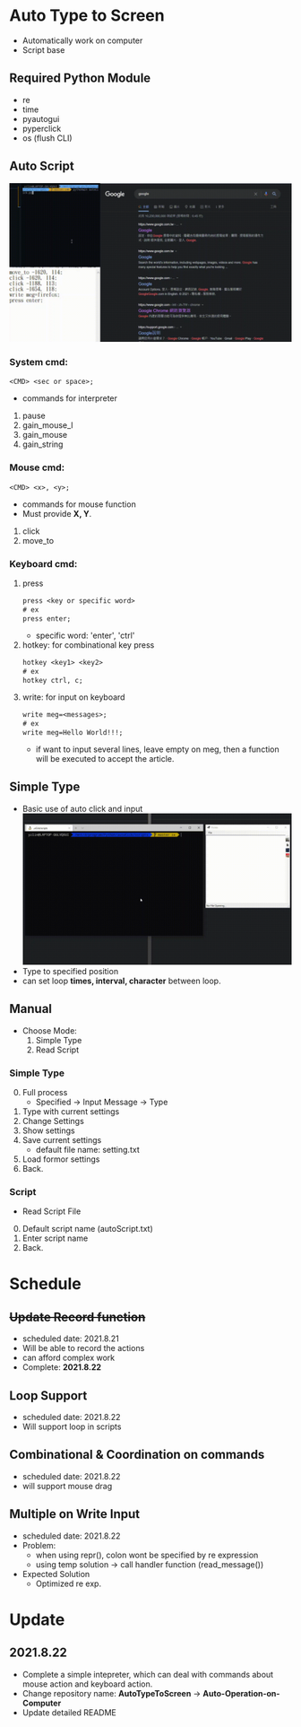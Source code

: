 # Auto Type to Screen
- Automatically work on computer
- Script base


## Required Python Module
- re
- time
- pyautogui
- pyperclick
- os (flush CLI)


## Auto Script
![show](https://github.com/lyz508/Auto-Operation-on-Computer/blob/master/resources/autoOpration_script.gif)
### System cmd:
```
<CMD> <sec or space>;
```
- commands for interpreter
1. pause
2. gain_mouse_l
3. gain_mouse
4. gain_string
### Mouse cmd:
```
<CMD> <x>, <y>;
```
- commands for mouse function
- Must provide **X, Y**.
1. click
2. move_to
### Keyboard cmd:
1. press
    ```
    press <key or specific word>
    # ex
    press enter;
    ```
    - specific word: 'enter', 'ctrl'
2. hotkey: for combinational key press
    ```
    hotkey <key1> <key2>
    # ex
    hotkey ctrl, c;
    ```
3. write: for input on keyboard
    ```
    write meg=<messages>;
    # ex
    write meg=Hello World!!!;
    ```
    - if want to input several lines, leave empty on meg, then a function will be executed to accept the article.
## Simple Type
- Basic use of auto click and input
![full_process](https://github.com/lyz508/Auto-Operation-on-Computer/blob/master/resources/autoType_full_process.gif)
- Type to specified position
- can set loop **times, interval, character** between loop.


## Manual
- Choose Mode:
    1. Simple Type      
    2. Read Script
### Simple Type
0. Full process
    - Specified -> Input Message -> Type
1. Type with current settings
2. Change Settings
3. Show settings
4. Save current settings
    - default file name: setting.txt
5. Load formor settings
6. Back.
### Script
- Read Script File
0. Default script name (autoScript.txt)
1. Enter script name
2. Back.


# Schedule
## ~~Update Record function~~
- scheduled date: 2021.8.21
- Will be able to record the actions
- can afford complex work
- Complete: **2021.8.22**
## Loop Support
- scheduled date: 2021.8.22
- Will support loop in scripts
## Combinational & Coordination on commands
- scheduled date: 2021.8.22
- will support mouse drag
## Multiple on Write Input
- scheduled date: 2021.8.22
- Problem:
    - when using repr(), colon wont be specified by re expression
    - using temp solution -> call handler function (read_message())
- Expected Solution
    - Optimized re exp.

# Update
## 2021.8.22
- Complete a simple intepreter, which can deal with commands about mouse action and keyboard action.
- Change repository name: **AutoTypeToScreen** -> **Auto-Operation-on-Computer**
- Update detailed README